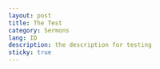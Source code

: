 ```yaml
---
layout: post
title: The Test
category: Sermons
lang: ID
description: the description for testing
sticky: true
---
```

